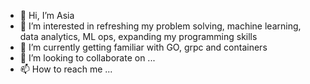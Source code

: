 - 👋 Hi, I’m Asia
- 👀 I’m interested in refreshing my problem solving, machine learning, data analytics, ML ops, expanding my programming skills
- 🌱 I’m currently getting familiar with GO, grpc and containers
- 💞️ I’m looking to collaborate on ...
- 📫 How to reach me ...

<!---
aptu/aptu is a ✨ special ✨ repository because its `README.md` (this file) appears on your GitHub profile.
You can click the Preview link to take a look at your changes.
--->

